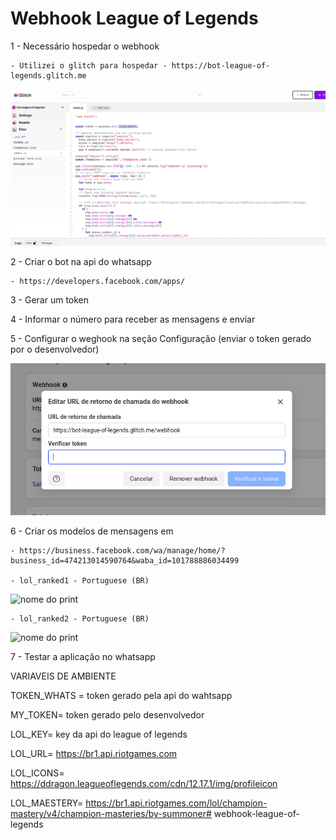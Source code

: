 # Webhook League of Legends

1 - Necessário hospedar o webhook 

    - Utilizei o glitch para hospedar - https://bot-league-of-legends.glitch.me

![nome do print](/img/glitch.png)

2 - Criar o bot na api do whatsapp 
    
    - https://developers.facebook.com/apps/

3 - Gerar um token

4 - Informar o número para receber as mensagens e enviar

5 - Configurar o weghook na seção Configuração (enviar o token gerado por o desenvolvedor)

![nome do print](/img/webhook.png)

6 - Criar os modelos de mensagens em 
    
    - https://business.facebook.com/wa/manage/home/?business_id=474213014590764&waba_id=101788886034499

    - lol_ranked1 - Portuguese (BR)
![nome do print](/img/lo_ranked1.png)


    - lol_ranked2 - Portuguese (BR)
![nome do print](/img/lo_ranked2.png)

7 - Testar a aplicação no whatsapp


VARIAVEIS DE AMBIENTE

TOKEN_WHATS =  token gerado pela api do wahtsapp

MY_TOKEN= token gerado pelo desenvolvedor 

LOL_KEY= key da api do league of legends

LOL_URL= https://br1.api.riotgames.com

LOL_ICONS=  https://ddragon.leagueoflegends.com/cdn/12.17.1/img/profileicon

LOL_MAESTERY= https://br1.api.riotgames.com/lol/champion-mastery/v4/champion-masteries/by-summoner# webhook-league-of-legends

